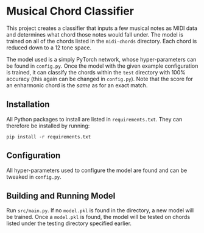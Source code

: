 # Musical Chord Classifier

This project creates a classifier that inputs a few musical notes as MIDI data and determines what chord those notes would fall under. The model is trained on all of the chords listed in the `midi-chords` directory. Each chord is reduced down to a 12 tone space.

The model used is a simply PyTorch network, whose hyper-parameters can be found in `config.py`. Once the model with the given example configuration is trained, it can classify the chords within the `test` directory with 100% accuracy (this again can be changed in `config.py`). Note that the score for an enharmonic chord is the *same* as for an exact match.

## Installation

All Python packages to install are listed in `requirements.txt`. They can therefore be installed by running:

```
pip install -r requirements.txt
```

## Configuration

All hyper-parameters used to configure the model are found and can be tweaked in `config.py`.

## Building and Running Model

Run `src/main.py`. If no `model.pkl` is found in the directory, a new model will be trained. Once a `model.pkl` is found, the model will be tested on chords listed under the testing directory specified earlier.
